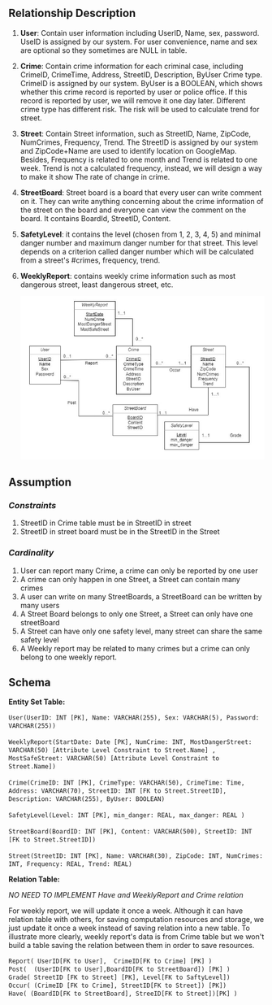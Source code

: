 
## Relationship Description
1. **User**: Contain user information including UserID, Name, sex, password.  UseID is assigned by our system. For user convenience, name and sex are optional so they sometimes are NULL in table. 

2. **Crime**: Contain crime information for each criminal case, including CrimeID, CrimeTime, Address, StreetID, Description,
    ByUser Crime type.  CrimeID is assigned by our system. ByUser is a BOOLEAN, which shows whether this crime record is reported by user or police office. If this record is reported by user, we will remove it one day later. Different crime type has different risk. The risk will be used to calculate trend for street. 

3. **Street**: Contain Street information, such as StreetID, Name, ZipCode, NumCrimes, Frequency, Trend. The StreetID is assigned by our system and ZipCode+Name are used to identify location on GoogleMap. Besides, Frequency is related to one month and Trend is related to one week. Trend is not a calculated frequency, instead, we will design a way to make it show The rate of change in crime.  

4. **StreetBoard**: Street board is a board that every user can write comment on it. They can write anything concerning about the crime information of the street on the board and everyone can view the comment on the board. It contains BoardId, StreetID, Content.  

5. **SafetyLevel**: it contains the level (chosen from 1, 2, 3, 4, 5) and minimal danger number and maximum danger number for that street. This level depends on a criterion called danger number which will be calculated from a street's #crimes, frequency, trend. 

6. **WeeklyReport**: contains weekly crime information such as most dangerous street, least dangerous street, etc.   

   ![schema](imgs/schema.jpg)

## Assumption

### *Constraints*
1. StreetID in Crime table must be in StreetID in street
2. StreetID in street board must be in the StreetID in the Street
### *Cardinality*
1. User can report many Crime, a crime can only be reported by one user
2. A crime can only happen in one Street, a Street can contain many crimes
3. A user can write on many StreetBoards, a StreetBoard can be written by many users
4. A Street Board belongs to only one Street, a Street can only have one streetBoard
5. A Street can have only one safety level, many street can share the same safety level
6. A Weekly report may be related to many crimes but a crime can only belong to one weekly report.

## Schema

**Entity Set Table:**

    User(UserID: INT [PK], Name: VARCHAR(255), Sex: VARCHAR(5), Password: VARCHAR(255))
    
    WeeklyReport(StartDate: Date [PK], NumCrime: INT, MostDangerStreet: VARCHAR(50) [Attribute Level Constraint to Street.Name] , MostSafeStreet: VARCHAR(50) [Attribute Level Constraint to Street.Name])
    
    Crime(CrimeID: INT [PK], CrimeType: VARCHAR(50), CrimeTime: Time, Address: VARCHAR(70), StreetID: INT [FK to Street.StreetID], Description: VARCHAR(255), ByUser: BOOLEAN)
    
    SafetyLevel(Level: INT [PK], min_danger: REAL, max_danger: REAL )
    
    StreetBoard(BoardID: INT [PK], Content: VARCHAR(500), StreetID: INT [FK to Street.StreetID])
    
    Street(StreetID: INT [PK], Name: VARCHAR(30), ZipCode: INT, NumCrimes: INT, Frequency: REAL, Trend: REAL)



**Relation Table:**

*NO NEED TO IMPLEMENT Have and WeeklyReport and Crime relation*

For weekly report, we will update it once a week. Although it can have relation table with others, for saving computation resources and storage, we just update it once a week instead of saving relation into a new table. To illustrate more clearly, weekly report's data is from Crime table but we won't build a table saving the relation between them in order to save resources.

    Report( UserID[FK to User],  CrimeID[FK to Crime] [PK] )
    Post(  (UserID[FK to User],BoardID[FK to StreetBoard]) [PK] )
    Grade( StreetID [FK to Street] [PK], Level[FK to SaftyLevel])
    Occur( (CrimeID [FK to Crime], StreetID[FK to Street]) [PK])
    Have( (BoardID[FK to StreetBoard], StreeID[FK to Street])[PK] )
